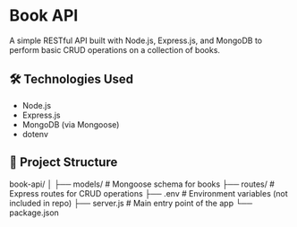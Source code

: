 # Book API

A simple RESTful API built with Node.js, Express.js, and MongoDB to perform basic CRUD operations on a collection of books.

## 🛠 Technologies Used

- Node.js
- Express.js
- MongoDB (via Mongoose)
- dotenv

## 📁 Project Structure

book-api/ │ 
  ├── models/ # Mongoose schema for books
  ├── routes/ # Express routes for CRUD operations 
  ├── .env # Environment variables (not included in repo) 
  ├── server.js # Main entry point of the app └── package.json
